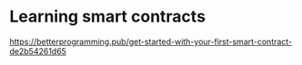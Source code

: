 # Learning smart contracts

https://betterprogramming.pub/get-started-with-your-first-smart-contract-de2b54261d65